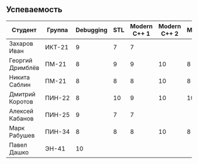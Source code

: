 ## Успеваемость

Студент|Группа|Debugging|STL|Modern C++ 1|Modern C++ 2|Multithreading|Python|Сумма
-|-|-|-|-|-|-|-|-
Захаров Иван|ИКТ-21|9|7|7||||23
Георгий Дримблёв|ПМ-21|8|9|9|10|8|4|48
Никита Саблин|ПМ-21|8|8|8|10|8|10|51
Дмитрий Коротов|ПИН-22|8|10|9|10|10|10|57
Алексей Кабанов|ПИН-25|9|7|7||||23
Марк Рабушев|ПИН-34|8|8|8|10|8|10|52
Павел Дашко|ЭН-41|10||||||10
